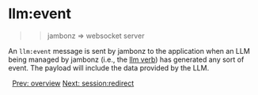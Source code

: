 # llm:event

>> jambonz => websocket server

An `llm:event` message is sent by jambonz to the application when an LLM being managed by jambonz (i.e., the [llm verb](docs/webhooks/llm/)) has generated any sort of event.  The payload will include the data provided by the LLM.

<p class="flex">
<span>&nbsp;</span>
<a href="/docs/ws/overview">Prev: overview</a>
<a href="/docs/ws/session-redirect">Next: session:redirect</a>
</p>
